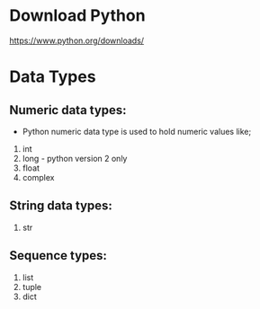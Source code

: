 # Download Python
https://www.python.org/downloads/

# Data Types

## Numeric data types: 
- Python numeric data type is used to hold numeric values like;
1. int
2. long - python version 2 only
3. float
4. complex

## String data types: 
1. str

## Sequence types:
1. list
2. tuple
3. dict